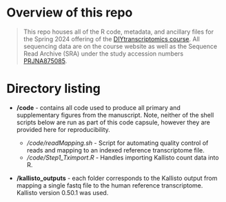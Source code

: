 # Overview of this repo

> This repo houses all of the R code, metadata, and ancillary files for the Spring 2024 offering of the [DIYtranscriptomics course](https://diytranscriptomics.com/). All sequencing data are on the course website as well as the Sequence Read Archive (SRA) under the study accession numbers [PRJNA875085](https://www.ncbi.nlm.nih.gov/sra/?term=PRJNA875085).

# Directory listing

- **/code** - contains all code used to produce all primary and supplementary figures from the manuscript. Note, neither of the shell scripts below are run as part of this code capsule, however they are provided here for reproducibility.
    - */code/readMapping.sh* - Script for automating quality control of reads and mapping to an indexed reference transcriptome file.
    - */code/Step1_Tximport.R* - Handles importing Kallisto count data into R.

- **/kallisto_outputs** - each folder corresponds to the Kallisto output from mapping a single fastq file to the human reference transcriptome. Kallisto version 0.50.1 was used.




